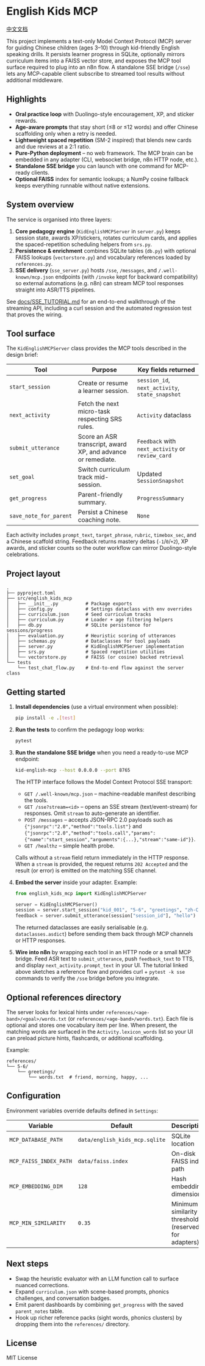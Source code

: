 # English Kids MCP

[中文文档](README.zh.md)

This project implements a text-only Model Context Protocol (MCP) server for guiding Chinese children (ages 3–10) through kid-friendly English speaking drills. It persists learner progress in SQLite, optionally mirrors curriculum items into a FAISS vector store, and exposes the MCP tool surface required to plug into an n8n flow. A standalone SSE bridge (`/sse`) lets any MCP-capable client subscribe to streamed tool results without additional middleware.

## Highlights

- **Oral practice loop** with Duolingo-style encouragement, XP, and sticker rewards.
- **Age-aware prompts** that stay short (≤8 or ≤12 words) and offer Chinese scaffolding only when a retry is needed.
- **Lightweight spaced repetition** (SM-2 inspired) that blends new cards and due reviews at a 2:1 ratio.
- **Pure-Python deployment** – no web framework. The MCP brain can be embedded in any adapter (CLI, websocket bridge, n8n HTTP node, etc.).
- **Standalone SSE bridge** you can launch with one command for MCP-ready clients.
- **Optional FAISS** index for semantic lookups; a NumPy cosine fallback keeps everything runnable without native extensions.

## System overview

The service is organised into three layers:

1. **Core pedagogy engine** (`KidEnglishMCPServer` in `server.py`) keeps session state, awards XP/stickers, rotates curriculum cards, and applies the spaced-repetition scheduling helpers from `srs.py`.
2. **Persistence & enrichment** combines SQLite tables (`db.py`) with optional FAISS lookups (`vectorstore.py`) and vocabulary references loaded by `references.py`.
3. **SSE delivery** (`sse_server.py`) hosts `/sse`, `/messages`, and `/.well-known/mcp.json` endpoints (with `/invoke` kept for backward compatibility) so external automations (e.g. n8n) can stream MCP tool responses straight into ASR/TTS pipelines.


See [docs/SSE_TUTORIAL.md](docs/SSE_TUTORIAL.md) for an end-to-end walkthrough of the streaming API, including a curl session and the automated regression test that proves the wiring.

## Tool surface

The `KidEnglishMCPServer` class provides the MCP tools described in the design brief:

| Tool | Purpose | Key fields returned |
| ---- | ------- | ------------------- |
| `start_session` | Create or resume a learner session. | `session_id`, `next_activity`, `state_snapshot` |
| `next_activity` | Fetch the next micro-task respecting SRS rules. | `Activity` dataclass |
| `submit_utterance` | Score an ASR transcript, award XP, and advance or remediate. | `Feedback` with `next_activity` or `review_card` |
| `set_goal` | Switch curriculum track mid-session. | Updated `SessionSnapshot` |
| `get_progress` | Parent-friendly summary. | `ProgressSummary` |
| `save_note_for_parent` | Persist a Chinese coaching note. | `None` |

Each activity includes `prompt_text`, `target_phrase`, `rubric`, `timebox_sec`, and a Chinese scaffold string. Feedback returns mastery deltas (`-1`/`0`/`+2`), XP awards, and sticker counts so the outer workflow can mirror Duolingo-style celebrations.

## Project layout

```
.
├── pyproject.toml
├── src/english_kids_mcp
│   ├── __init__.py          # Package exports
│   ├── config.py            # Settings dataclass with env overrides
│   ├── curriculum.json      # Seed curriculum tracks
│   ├── curriculum.py        # Loader + age filtering helpers
│   ├── db.py                # SQLite persistence for sessions/progress
│   ├── evaluation.py        # Heuristic scoring of utterances
│   ├── schemas.py           # Dataclasses for tool payloads
│   ├── server.py            # KidEnglishMCPServer implementation
│   ├── srs.py               # Spaced repetition utilities
│   └── vectorstore.py       # FAISS (or cosine) backed retrieval
└── tests
    └── test_chat_flow.py    # End-to-end flow against the server class
```

## Getting started

1. **Install dependencies** (use a virtual environment when possible):

   ```bash
   pip install -e .[test]
   ```

2. **Run the tests** to confirm the pedagogy loop works:

   ```bash
   pytest
   ```

3. **Run the standalone SSE bridge** when you need a ready-to-use MCP endpoint:

   ```bash
   kid-english-mcp --host 0.0.0.0 --port 8765
   ```
   The HTTP interface follows the Model Context Protocol SSE transport:

   - `GET /.well-known/mcp.json` – machine-readable manifest describing the tools.
   - `GET /sse?stream=<id>` – opens an SSE stream (text/event-stream) for responses. Omit `stream` to auto-generate an identifier.
   - `POST /messages` – accepts JSON-RPC 2.0 payloads such as `{"jsonrpc":"2.0","method":"tools.list"}` and `{"jsonrpc":"2.0","method":"tools.call","params":{"name":"start_session","arguments":{...},"stream":"same-id"}}`.
   - `GET /healthz` – simple health probe.

   Calls without a `stream` field return immediately in the HTTP response. When a `stream` is provided, the request returns `202 Accepted` and the result (or error) is emitted on the matching SSE channel.

4. **Embed the server** inside your adapter. Example:

   ```python
   from english_kids_mcp import KidEnglishMCPServer

   server = KidEnglishMCPServer()
   session = server.start_session("kid_001", "5-6", "greetings", "zh-CN")
   feedback = server.submit_utterance(session["session_id"], "hello")
   ```

   The returned dataclasses are easily serialisable (e.g. `dataclasses.asdict`) before sending them back through MCP channels or HTTP responses.

5. **Wire into n8n** by wrapping each tool in an HTTP node or a small MCP bridge. Feed ASR text to `submit_utterance`, push `feedback_text` to TTS, and display `next_activity.prompt_text` in your UI. The tutorial linked above sketches a reference flow and provides curl + `pytest -k sse` commands to verify the `/sse` bridge before you integrate.

## Optional references directory

The server looks for lexical hints under `references/<age-band>/<goal>/words.txt` (or `references/<age-band>/words.txt`). Each file is optional and stores one vocabulary item per line. When present, the matching words are surfaced in the `Activity.lexicon_words` list so your UI can preload picture hints, flashcards, or additional scaffolding.

Example:

```
references/
└── 5-6/
    └── greetings/
        └── words.txt  # friend, morning, happy, ...
```

## Configuration

Environment variables override defaults defined in `Settings`:

| Variable | Default | Description |
| -------- | ------- | ----------- |
| `MCP_DATABASE_PATH` | `data/english_kids_mcp.sqlite` | SQLite location |
| `MCP_FAISS_INDEX_PATH` | `data/faiss.index` | On-disk FAISS index path |
| `MCP_EMBEDDING_DIM` | `128` | Hash embedding dimension |
| `MCP_MIN_SIMILARITY` | `0.35` | Minimum similarity threshold (reserved for adapters) |

## Next steps

- Swap the heuristic evaluator with an LLM function call to surface nuanced corrections.
- Expand `curriculum.json` with scene-based prompts, phonics challenges, and conversation badges.
- Emit parent dashboards by combining `get_progress` with the saved `parent_notes` table.
- Hook up richer reference packs (sight words, phonics clusters) by dropping them into the `references/` directory.

## License

MIT License
